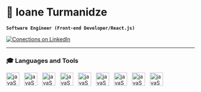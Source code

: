 # 👾 Ioane Turmanidze
**`Software Engineer (Front-end Developer/React.js)`**

<p align="left">
  <a href="[https://www.linkedin.com/mynetwork/network-manager/people-follow/followers](https://www.linkedin.com/mynetwork/invite-connect/connections/)">
    <img alt="Conections on LinkedIn" title="Conections on LinkedIn" src="https://custom-icon-badges.demolab.com/github/followers/ioane-tech?color=236ad3&labelColor=1155ba&style=for-the-badge&logo=person-add&label=Conectinos on LinkedIn&logoColor=white"/></a>
 
---
### 🎓 Languages and Tools

<img align='left' alt="javaScript" width="35px" style="padding-right:10px;" src="https://cdn.jsdelivr.net/gh/devicons/devicon@latest/icons/html5/html5-original.svg" />      

<img align='left' alt="javaScript" width="35px" style="padding-right:10px;" src="https://cdn.jsdelivr.net/gh/devicons/devicon@latest/icons/css3/css3-original.svg" />

<img align='left' alt="javaScript" width="35px" style="padding-right:10px;" src="https://cdn.jsdelivr.net/gh/devicons/devicon@latest/icons/javascript/javascript-original.svg" />
          
<img align='left' alt="javaScript" width="35px" style="padding-right:10px;" src="https://cdn.jsdelivr.net/gh/devicons/devicon@latest/icons/react/react-original.svg" />

<img align='left' alt="javaScript" width="35px" style="padding-right:10px;" src="https://cdn.jsdelivr.net/gh/devicons/devicon@latest/icons/docker/docker-original.svg" />
          
<img align='left' alt="javaScript" width="35px" style="padding-right:10px;" src="https://cdn.jsdelivr.net/gh/devicons/devicon@latest/icons/git/git-original.svg" />

<img align='left' alt="javaScript" width="35px" style="padding-right:10px;" src="https://cdn.jsdelivr.net/gh/devicons/devicon@latest/icons/npm/npm-original-wordmark.svg" />

<img align='left' alt="javaScript" width="35px" style="padding-right:10px;" src="https://cdn.jsdelivr.net/gh/devicons/devicon@latest/icons/bootstrap/bootstrap-original.svg" />

<img align='left' alt="javaScript" width="35px" style="padding-right:10px;" src="https://cdn.jsdelivr.net/gh/devicons/devicon@latest/icons/nodejs/nodejs-original-wordmark.svg" />

#          
          
          
